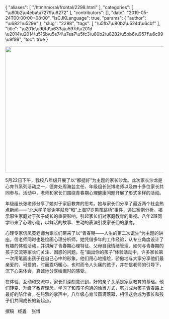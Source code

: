 {
    "aliases": [
        "/html/moral/frontal/2298.html"
    ],
    "categories": [
        "\u80b2\u4eba\u7279\u8272"
    ],
    "contributors": [],
    "date": "2019-05-24T00:00:00+08:00",
    "isCJKLanguage": true,
    "params": {
        "author": "\u6821\u529e"
    },
    "slug": "2298",
    "tags": [
        "\u5fb7\u80b2\u524d\u6cbf"
    ],
    "title": "\u201c\u90fd\u633a\u597d\u201d \u2014\u2014\u516b\u5e74\u7ea7\u5fc3\u80b2\u8282\u5bb6\u957f\u6c99\u9f99",
    "toc": true
}


<img
    src="https://cdn.tfls.online/mirror/full/cbe811108b36abf52ab7260400b5379f4d880bfe.jpg"
    style="display:block;margin-left:auto;margin-right:auto;"
    decoding="async"
    fetchpriority="auto"
    loading="lazy"
    height="400"
    width="600"
/>






 5月22日下午，我校八年级开展了以“都挺好”为主题的家长沙龙。此次家长沙龙是心育节系列活动之一，德育处周海芸主任、年级组长张博老师以及四十多位家长共同参与。活动中，老师和家长们围绕青春期心理健康问题开展了形式多样的活动。
 



 年级组长张老师分享了她对于家庭教育的思考。她与家长们分享了最近两个社会热点新闻——“北大学子吴谢宇弒母”和“上海17岁男孩跳桥”事件，通过案例分析，揭示原生家庭对于孩子成长的重要影响，引起家长们对家庭教育的重视。八年2班同学带来了心理小剧，以鲜活的故事、生动的表演引发家长们的思考。
 



心理专家信凤英老师为家长们带来了以“青春期——人生的第二次诞生”为主题的讲座。信老师同时也是绘画心理分析师，她凭借多年的工作经验，从专业角度设计了有趣的体验活动，并讲解了青春期心理特征、父母自我情绪管理、如何与青春期的孩子交流等家长们关注、困惑的问题。在“画出你的孩子”体验活动中，许多家长第一次用笔画出孩子在自己心中的形象。他们用心地描绘，骄傲地与大家分享他们最亲爱的、可爱的，时而乖巧暖心，也时而令人头痛的孩子，并在信老师的引导下，沉下心来体会，真诚地分享绘画时的感受。
 



 在体验、互动和交流中，家长们深刻意识到，好的亲子关系是家庭教育的基础。他们转变、升级了教育理念，学习了和孩子沟通的恰当方式，努力成为孩子青春路上最好的陪伴者。在热烈的掌声中，八年级心育节圆满落幕，相信这会成为家长和孩子们共同成长的新起点。
 



 撰稿   经鑫    张博






